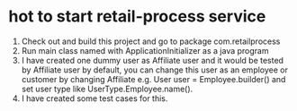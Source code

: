 # hot to start retail-process service
1. Check out and build this project and go to package com.retailprocess
2. Run main class named with ApplicationInitializer as a java program
3. I have created one dummy user as Affiliate user and it would be tested 
   by Affiliate user by default, you can change this user as an employee
   or customer by changing Affiliate e.g. User user = Employee.builder()
   and set user type like UserType.Employee.name().
4. I have created some test cases for this.
